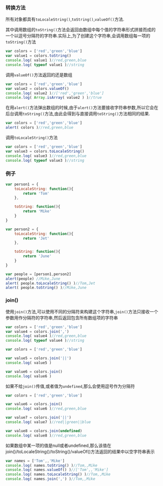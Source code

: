 ### 转换方法
所有对象都具有`toLocaleString()`,`toString()`,`valueOf()`方法.

其中调用数组的`toString()`方法会返回由数组中每个值的字符串形式拼接而成的一个以逗号分隔符的字符串.实际上,为了创建这个字符串,会调用数组每一项的`toString()`方法

```javascript
var colors = ['red','green','blue']
var value1 = colors.toString()
console.log( value1 )//red,green,blue
console.log( typeof value1 )//string
```

调用`valueOf()`方法返回的还是数组

```javascript
var colors = ['red','green','blue']
var value2 = colors.valueOf()
console.log( value2 )//['red','green','blue']
console.log( Array.isArray( value2 ) )//true
```

在用`alert()`方法弹出数组的时候,由于`alert()`方法要接收字符串参数,所以它会在后台调用`toString()`方法,由此会得到与直接调用`toString()`方法相同的结果.

```javascript
var colors = ['red','green','blue']
alert( colors )//red,green,blue
```

调用`toLocaleString()`方法

```javascript
var colors = ['red','green','blue']
var value3 = colors.toLocaleString()
console.log( value3 )//red,green,blue
console.log( typeof value3 )//string
```

### 例子
```javascript
var person1 = {
    toLocaleString: function(){
        return 'Tom'
    },

    toString: function(){
        return 'Mike'
    }
}

var person2 = {
    toLocaleString: function(){
        return 'Jet'
    },

    toString: function(){
        return 'June'
    }
}

var people = [person1,person2]
alert(people) //Mike,June
alert( people.toLocaleString() )//Tom,Jet
alert( people.toString() )//Mike,June
```

### join()
使用`join()`方法,可以使用不同的分隔符来构建这个字符串,`join()`方法只接收一个参数用作分隔符的字符串,然后返回包含所有数组项的字符串

```javascript
var colors = ['red','green','blue']
var value4 = colors.join(',')
console.log( value4 )//red,green,blue
console.log( typeof value4 )//string
```

```javascript
var colors = ['red','green','blue']

var value5 = colors.join('||')
console.log( value5 )

var value6 = colors.join()
console.log( value6 )
```

如果不给`join()`传值,或者值为`undefined`,那么会使用逗号作为分隔符

```javascript
var colors = ['red','green','blue']

var value6 = colors.join()
console.log( value6 )//red,green,blue

var value7 = colors.join('||')
console.log( value7 )//red||green||blue

var value8 = colors.join(undefined)
console.log( value8 )//red,green,blue
```

如果数组中某一项的值是null或者undefined,那么该值在join()/toLocaleString()/toString()/valueOf()方法返回的结果中以空字符串表示

```javascript
var names = ['Tom',,'Mike']
console.log( names.toString() )//Tom,,Mike
console.log( names.valueOf() )//['Tom',,'Mike']
console.log( names.toLocaleString() )//Tom,,Mike
console.log( names.join(',') )//Tom,,Mike
```